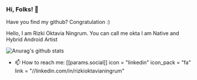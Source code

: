 ### Hi, Folks! 👋

Have you find my github? Congratulation :)

Hello, I am Rizki Oktavia Ningrum. You can call me okta
I am Native and Hybrid Android Artist

![Anurag's github stats](https://github-readme-stats.vercel.app/api?username=roningrum&show_icons=true&theme=tokyonight)

- 📫 How to reach me:
 [[params.social]]
    icon = "linkedin"
    icon_pack = "fa"
    link = "//linkedin.com/in/rizkioktavianingrum"
<!-- tokyonight
**roningrum/roningrum** is a ✨ _special_ ✨ repository because its `README.md` (this file) appears on your GitHub profile.

Here are some ideas to get you started:

- 🔭 I’m currently working on ...
- 🌱 I’m currently learning ...
- 👯 I’m looking to collaborate on ...
- 🤔 I’m looking for help with ...
- 💬 Ask me about ...
- 📫 How to reach me: ...
- 😄 Pronouns: ...
- ⚡ Fun fact: ...
-->
